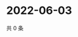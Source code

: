 # 2022-06-03

共 0 条

<!-- BEGIN WEIBO -->
<!-- 最后更新时间 Fri Jun 03 2022 09:12:50 GMT+0800 (China Standard Time) -->

<!-- END WEIBO -->
